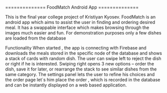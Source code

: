  
 ============== FoodMatch Android App ==============  

This is the final year college project of Kristiyan Kyosev. 
FoodMatch is an android app which aims to assist the user in finding and ordering desired meal.
It has a swappable interface which makes browsing through the images much easier and fun.
For demonstration purposes only a few dishes are loaded from the database

Functionality
When started , the app is connecting with Firebase and downloads the meals stored in the specific node of the database and shows a stack of cards with random dish. The user can swipe left to reject the dish or right if he is interested. Swiping right opens 3 new options – order the dish, save it for later, or rearrange the stack to see similar dishes from the same category.
The settings panel lets the user to refine his choices and the order page let`s him place the order , which is recorded in the database and can be instantly displayed on a web based application. 






